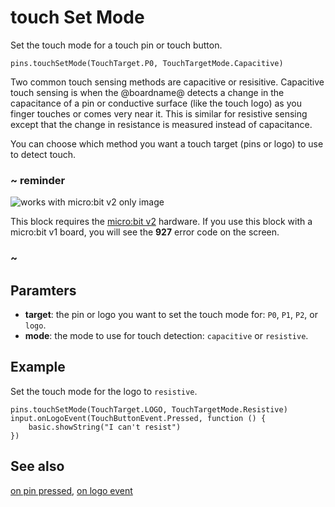 # touch Set Mode

Set the touch mode for a touch pin or touch button.

```sig
pins.touchSetMode(TouchTarget.P0, TouchTargetMode.Capacitive)
```

Two common touch sensing methods are capacitive or resisitive. Capacitive touch sensing is when the @boardname@ detects a change in the capacitance of a pin or conductive surface (like the touch logo) as you finger touches or comes very near it. This is similar for resistive sensing except that the change in resistance is measured instead of capacitance.

You can choose which method you want a touch target (pins or logo) to use to detect touch.

### ~ reminder

![works with micro:bit v2 only image](/static/v2/v2-only.png)

This block requires the [micro:bit v2](/device/v2) hardware. If you use this block with a micro:bit v1 board, you will see the **927** error code on the screen.

### ~

## Paramters

* **target**: the pin or logo you want to set the touch mode for: ``P0``, ``P1``, ``P2``, or ``logo``.
* **mode**: the mode to use for touch detection: ``capacitive`` or ``resistive``.

## Example

Set the touch mode for the logo to ``resistive``.

```blocks
pins.touchSetMode(TouchTarget.LOGO, TouchTargetMode.Resistive)
input.onLogoEvent(TouchButtonEvent.Pressed, function () {
    basic.showString("I can't resist")
})
```

## See also

[on pin pressed](/reference/input/on-pin-pressed),
[on logo event](/reference/input/on-logo-event)